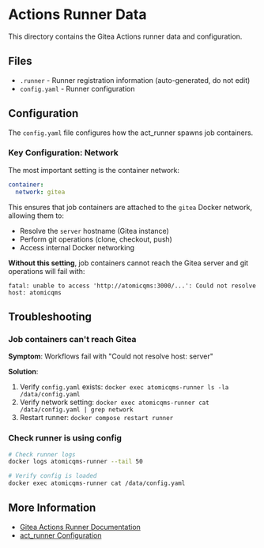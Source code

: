 # Actions Runner Data

This directory contains the Gitea Actions runner data and configuration.

## Files

- `.runner` - Runner registration information (auto-generated, do not edit)
- `config.yaml` - Runner configuration

## Configuration

The `config.yaml` file configures how the act_runner spawns job containers.

### Key Configuration: Network

The most important setting is the container network:

```yaml
container:
  network: gitea
```

This ensures that job containers are attached to the `gitea` Docker network, allowing them to:
- Resolve the `server` hostname (Gitea instance)
- Perform git operations (clone, checkout, push)
- Access internal Docker networking

**Without this setting**, job containers cannot reach the Gitea server and git operations will fail with:
```
fatal: unable to access 'http://atomicqms:3000/...': Could not resolve host: atomicqms
```

## Troubleshooting

### Job containers can't reach Gitea

**Symptom**: Workflows fail with "Could not resolve host: server"

**Solution**:
1. Verify `config.yaml` exists: `docker exec atomicqms-runner ls -la /data/config.yaml`
2. Verify network setting: `docker exec atomicqms-runner cat /data/config.yaml | grep network`
3. Restart runner: `docker compose restart runner`

### Check runner is using config

```bash
# Check runner logs
docker logs atomicqms-runner --tail 50

# Verify config is loaded
docker exec atomicqms-runner cat /data/config.yaml
```

## More Information

- [Gitea Actions Runner Documentation](https://docs.gitea.com/usage/actions/quickstart)
- [act_runner Configuration](https://gitea.com/gitea/act_runner/src/branch/main/internal/pkg/config/config.example.yaml)
